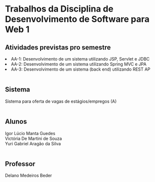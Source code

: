 # Trabalhos da Disciplina de Desenvolvimento de Software para Web 1

<h2> Atividades previstas pro semestre </h2>
<li>AA-1: Desenvolvimento de um sistema utilizando JSP, Servlet e JDBC </li>
<li>AA-2: Desenvolvimento de um sistema utilizando Spring MVC e JPA </li>
<li>AA-3: Desenvolvimento de um sistema (back end) utilizando REST AP</li>
<br/>

<h2> Sistema </h2>
Sistema para oferta de vagas de estágios/empregos (A)<br /><br />

<h2>Alunos </h2>
Igor Lúcio Manta Guedes<br />
Victória De Martini de Souza<br />
Yuri Gabriel Aragão da Silva<br /><br />

<h2>Professor</h2>
Delano Medeiros Beder